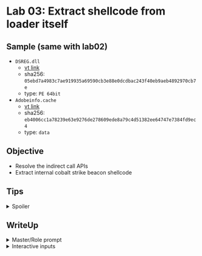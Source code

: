 # Lab 03: Extract shellcode from loader itself
## Sample (same with lab02)
* `DSREG.dll`
    * [vt link](https://www.virustotal.com/gui/file/05ebd7a4983c7ae919935a69590cb3e88e0dcdbac243f40eb9aeb4892970cb7e/)
    * sha256: `05ebd7a4983c7ae919935a69590cb3e88e0dcdbac243f40eb9aeb4892970cb7e`
    * type: `PE 64bit`
* `Adobeinfo.cache`
    * [vt link](https://www.virustotal.com/gui/file/05ebd7a4983c7ae919935a69590cb3e88e0dcdbac243f40eb9aeb4892970cb7e/)
    * sha256: `eb4006cc1a78239e63e9276de278609ede8a79c4d51382ee64747e7384fd9ec4`
    * type: `data`

## Objective
* Resolve the indirect call APIs
* Extract internal cobalt strike beacon shellcode

## Tips
<details>
<summary>Spoiler</summary>

1. Illustrate the unpacking workflow clearly—explain how you use x64dbg and IDA, and how you switch between them.
2. If the LLM performs unexpected operations, instruct the LLM to block or ignore them using a direct prompt.
3. If the LLM forgets to check previous addresses or content, remind it to review them again.

</details>


## WriteUp
<details>
<summary>Master/Role prompt</summary>
You are a reverse engineering expert. Analyze a loader to extract embedded shellcode or PE using IDA and x64dbg.


1. Use IDA to identify the loader’s core logic: unpacking loop, decryption
stub, VirtualAlloc, WriteProcessMemory, or manual mapping.

2. Trace how and where payload is built or written in memory. And identify
the address of core logics.
3. In x64dbg, set breakpoints on core logics in target binary. Do not
directly break on APIs.

4. When suspicious memory is about to execute, dump memory to file.


Do not directly dump the memory before the actual shellcode was filled
into it.
Do not directly execute "continue execute" before making breakpoint on
shellcode execution location.
Review the decompiler output if needed.

</details>

<details>
<summary>Interactive inputs</summary>

1. analyze `\\\\vmware-host\\Shared Folders\\sf\\samples\\cobaltstrike\\DSREG.dll` and extract its shellcode
2. the memory area is still empty
    * note: in previous result, it will dump the memory before the content actually write to it. so we need to instruct it to wait until the `memmov` was done.

    ![](/docs/assets/lab03-staging.png)
    ![alt text](/docs/assets/lab03-result.png)


</details>